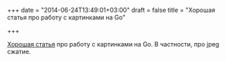 +++
date = "2014-06-24T13:49:01+03:00"
draft = false
title = "Хорошая статья про работу с картинками на Go"

+++

<p><a href="http://www.ajostrow.me/articles/crushing-images">Хорошая статья</a> про работу с картинками на Go. В частности, про jpeg сжатие.</p>

